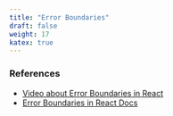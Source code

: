 ```yaml
---
title: "Error Boundaries"
draft: false
weight: 17
katex: true
---
```


### References
- [Video about Error Boundaries in React](https://www.youtube.com/watch?v=DNYXgtZBRPE&list=PLC3y8-rFHvwgg3vaYJgHGnModB54rxOk3&index=32)
- [Error Boundaries in React Docs](https://reactjs.org/docs/error-boundaries.html)
